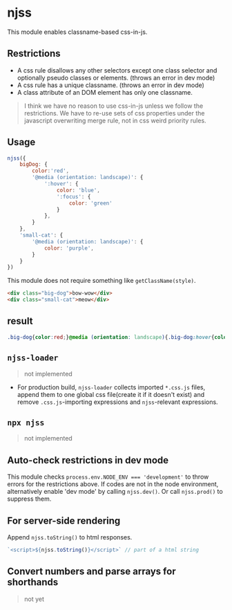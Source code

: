 # njss
This module enables classname-based css-in-js.

## Restrictions
- A css rule disallows any other selectors except one class selector and optionally pseudo classes or elements. (throws an error in dev mode)
- A css rule has a unique classname. (throws an error in dev mode)
- A class attribute of an DOM element has only one classname.

> I think we have no reason to use css-in-js unless we follow the restrictions. We have to re-use sets of css properties under the javascript overwriting merge rule, not in css weird priority rules.

## Usage
```js
njss({
    bigDog: {
        color:'red',
        '@media (orientation: landscape)': {
            ':hover': {
                color: 'blue',
                ':focus': {
                    color: 'green'
                }
            },        
        }
    },
    'small-cat': {
        '@media (orientation: landscape)': {
            color: 'purple',
        }
    }
})
```
This module does not require something like `getClassName(style)`.
```html
<div class="big-dog">bow-wow</div>
<div class="small-cat">meow</div>
```

## result
```css
.big-dog{color:red;}@media (orientation: landscape){.big-dog:hover{color:blue;}.big-dog:hover:focus{color:green;}}@media (orientation: landscape){.small-cat{color:purple;}}
```

## `njss-loader`
> not implemented
- For production build, `njss-loader` collects imported `*.css.js` files, append them to one global css file(create it if it doesn't exist) and remove `.css.js`-importing expressions and `njss`-relevant expressions.

## `npx njss`
> not implemented

## Auto-check restrictions in dev mode
This module checks `process.env.NODE_ENV === 'development'` to throw errors for the restrictions above. If codes are not in the node environment, alternatively enable 'dev mode' by calling `njss.dev()`. Or call `njss.prod()` to suppress them.

## For server-side rendering
Append `njss.toString()` to html responses.
```js
`<script>${njss.toString()}</script>` // part of a html string
```

## Convert numbers and parse arrays for shorthands
> not yet



